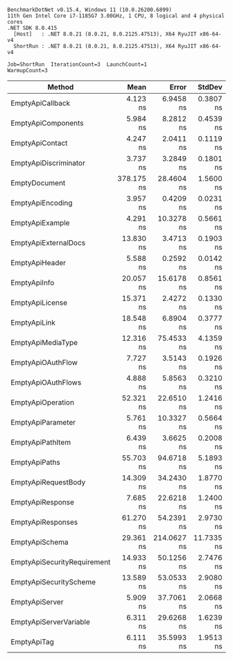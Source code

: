 ```

BenchmarkDotNet v0.15.4, Windows 11 (10.0.26200.6899)
11th Gen Intel Core i7-1185G7 3.00GHz, 1 CPU, 8 logical and 4 physical cores
.NET SDK 8.0.415
  [Host]   : .NET 8.0.21 (8.0.21, 8.0.2125.47513), X64 RyuJIT x86-64-v4
  ShortRun : .NET 8.0.21 (8.0.21, 8.0.2125.47513), X64 RyuJIT x86-64-v4

Job=ShortRun  IterationCount=3  LaunchCount=1  
WarmupCount=3  

```
| Method                      | Mean       | Error       | StdDev     | Gen0   | Gen1   | Allocated |
|---------------------------- |-----------:|------------:|-----------:|-------:|-------:|----------:|
| EmptyApiCallback            |   4.123 ns |   6.9458 ns |  0.3807 ns | 0.0051 |      - |      32 B |
| EmptyApiComponents          |   5.984 ns |   8.2812 ns |  0.4539 ns | 0.0166 |      - |     104 B |
| EmptyApiContact             |   4.247 ns |   2.0411 ns |  0.1119 ns | 0.0076 |      - |      48 B |
| EmptyApiDiscriminator       |   3.737 ns |   3.2849 ns |  0.1801 ns | 0.0064 |      - |      40 B |
| EmptyDocument               | 378.175 ns |  28.4604 ns |  1.5600 ns | 0.1807 | 0.0005 |    1136 B |
| EmptyApiEncoding            |   3.957 ns |   0.4209 ns |  0.0231 ns | 0.0089 |      - |      56 B |
| EmptyApiExample             |   4.291 ns |  10.3278 ns |  0.5661 ns | 0.0089 |      - |      56 B |
| EmptyApiExternalDocs        |  13.830 ns |   3.4713 ns |  0.1903 ns | 0.0064 |      - |      40 B |
| EmptyApiHeader              |   5.588 ns |   0.2592 ns |  0.0142 ns | 0.0127 |      - |      80 B |
| EmptyApiInfo                |  20.057 ns |  15.6178 ns |  0.8561 ns | 0.0127 |      - |      80 B |
| EmptyApiLicense             |  15.371 ns |   2.4272 ns |  0.1330 ns | 0.0076 |      - |      48 B |
| EmptyApiLink                |  18.548 ns |   6.8904 ns |  0.3777 ns | 0.0115 |      - |      72 B |
| EmptyApiMediaType           |  12.316 ns |  75.4533 ns |  4.1359 ns | 0.0089 |      - |      56 B |
| EmptyApiOAuthFlow           |   7.727 ns |   3.5143 ns |  0.1926 ns | 0.0089 |      - |      56 B |
| EmptyApiOAuthFlows          |   4.888 ns |   5.8563 ns |  0.3210 ns | 0.0089 |      - |      56 B |
| EmptyApiOperation           |  52.321 ns |  22.6510 ns |  1.2416 ns | 0.0599 |      - |     376 B |
| EmptyApiParameter           |   5.761 ns |  10.3327 ns |  0.5664 ns | 0.0153 |      - |      96 B |
| EmptyApiPathItem            |   6.439 ns |   3.6625 ns |  0.2008 ns | 0.0102 |      - |      64 B |
| EmptyApiPaths               |  55.703 ns |  94.6718 ns |  5.1893 ns | 0.0395 |      - |     248 B |
| EmptyApiRequestBody         |  14.309 ns |  34.2430 ns |  1.8770 ns | 0.0076 |      - |      48 B |
| EmptyApiResponse            |   7.685 ns |  22.6218 ns |  1.2400 ns | 0.0089 |      - |      56 B |
| EmptyApiResponses           |  61.270 ns |  54.2391 ns |  2.9730 ns | 0.0395 |      - |     248 B |
| EmptyApiSchema              |  29.361 ns | 214.0627 ns | 11.7335 ns | 0.0650 |      - |     408 B |
| EmptyApiSecurityRequirement |  14.933 ns |  50.1256 ns |  2.7476 ns | 0.0166 |      - |     104 B |
| EmptyApiSecurityScheme      |  13.589 ns |  53.0533 ns |  2.9080 ns | 0.0140 |      - |      88 B |
| EmptyApiServer              |   5.909 ns |  37.7061 ns |  2.0668 ns | 0.0076 |      - |      48 B |
| EmptyApiServerVariable      |   6.311 ns |  29.6268 ns |  1.6239 ns | 0.0076 |      - |      48 B |
| EmptyApiTag                 |   6.111 ns |  35.5993 ns |  1.9513 ns | 0.0076 |      - |      48 B |
